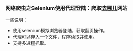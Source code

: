 ### 网络爬虫之Selenium使用代理登陆：爬取[去哪儿](http://flight.qunar.com/)网站 

一些说明：  
* 使用selenium模拟浏览器登陆，获取翻页操作。
* 代理可以存入一个文件，程序读取并使用。
* 支持多进程抓取。